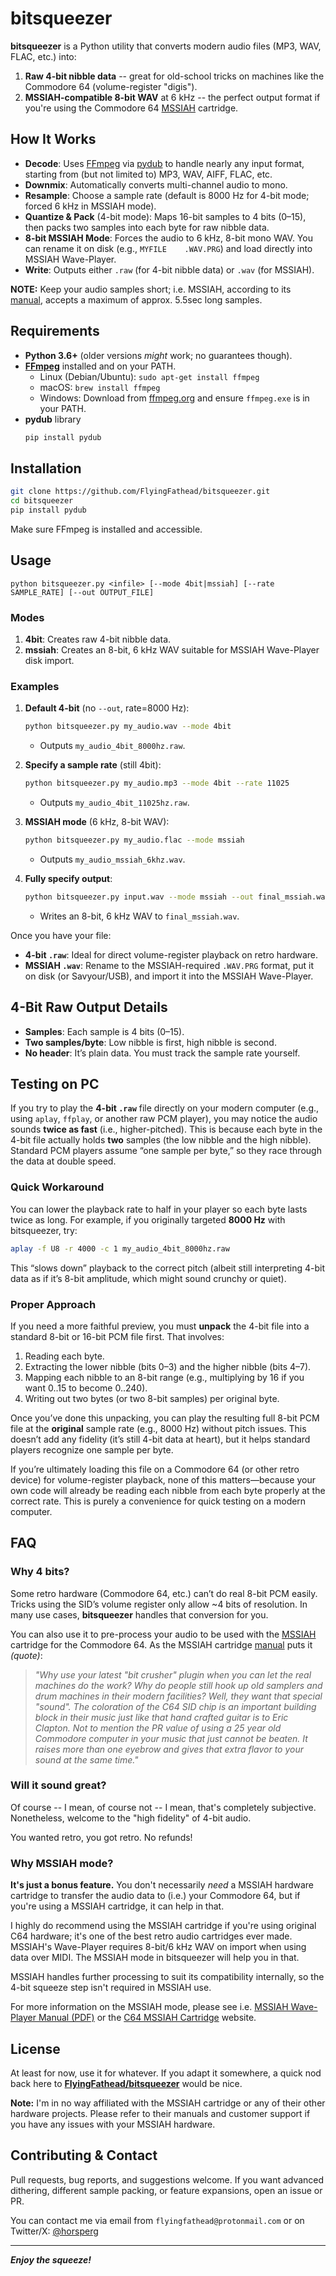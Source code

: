 # bitsqueezer

**bitsqueezer** is a Python utility that converts modern audio files (MP3, WAV, FLAC, etc.) into:
1. **Raw 4-bit nibble data** -- great for old-school tricks on machines like the Commodore 64 (volume-register "digis").
2. **MSSIAH-compatible 8-bit WAV** at 6 kHz -- the perfect output format if you're using the Commodore 64 [MSSIAH](https://mssiah.com/) cartridge.

## How It Works

- **Decode**: Uses [FFmpeg](https://ffmpeg.org/) via [pydub](https://github.com/jiaaro/pydub) to handle nearly any input format, starting from (but not limited to) MP3, WAV, AIFF, FLAC, etc.  
- **Downmix**: Automatically converts multi-channel audio to mono.  
- **Resample**: Choose a sample rate (default is 8000 Hz for 4-bit mode; forced 6 kHz in MSSIAH mode).  
- **Quantize & Pack** (4-bit mode): Maps 16-bit samples to 4 bits (0–15), then packs two samples into each byte for raw nibble data.  
- **8-bit MSSIAH Mode**: Forces the audio to 6 kHz, 8-bit mono WAV. You can rename it on disk (e.g., `MYFILE    .WAV.PRG`) and load directly into MSSIAH Wave-Player.  
- **Write**: Outputs either `.raw` (for 4-bit nibble data) or `.wav` (for MSSIAH).  

**NOTE:** Keep your audio samples short; i.e. MSSIAH, according to its [manual](https://mssiah.com/files/MSSIAH_WavePlayer.pdf), accepts a maximum of approx. 5.5sec long samples.

## Requirements

- **Python 3.6+** (older versions *might* work; no guarantees though).  
- [**FFmpeg**](https://ffmpeg.org/download.html) installed and on your PATH.  
  - Linux (Debian/Ubuntu): `sudo apt-get install ffmpeg`  
  - macOS: `brew install ffmpeg`  
  - Windows: Download from [ffmpeg.org](https://ffmpeg.org/) and ensure `ffmpeg.exe` is in your PATH.  
- **pydub** library  
  ```bash
  pip install pydub
  ```

## Installation

```bash
git clone https://github.com/FlyingFathead/bitsqueezer.git
cd bitsqueezer
pip install pydub
```

Make sure FFmpeg is installed and accessible.

## Usage

```
python bitsqueezer.py <infile> [--mode 4bit|mssiah] [--rate SAMPLE_RATE] [--out OUTPUT_FILE]
```

### Modes

1. **4bit**: Creates raw 4-bit nibble data.  
2. **mssiah**: Creates an 8-bit, 6 kHz WAV suitable for MSSIAH Wave-Player disk import.

### Examples

1. **Default 4-bit** (no `--out`, rate=8000 Hz):
   ```bash
   python bitsqueezer.py my_audio.wav --mode 4bit
   ```
   - Outputs `my_audio_4bit_8000hz.raw`.

2. **Specify a sample rate** (still 4bit):
   ```bash
   python bitsqueezer.py my_audio.mp3 --mode 4bit --rate 11025
   ```
   - Outputs `my_audio_4bit_11025hz.raw`.

3. **MSSIAH mode** (6 kHz, 8-bit WAV):
   ```bash
   python bitsqueezer.py my_audio.flac --mode mssiah
   ```
   - Outputs `my_audio_mssiah_6khz.wav`.

4. **Fully specify output**:
   ```bash
   python bitsqueezer.py input.wav --mode mssiah --out final_mssiah.wav
   ```
   - Writes an 8-bit, 6 kHz WAV to `final_mssiah.wav`.

Once you have your file:
- **4-bit `.raw`**: Ideal for direct volume-register playback on retro hardware.  
- **MSSIAH `.wav`**: Rename to the MSSIAH-required `.WAV.PRG` format, put it on disk (or Savyour/USB), and import it into the MSSIAH Wave-Player.

## 4-Bit Raw Output Details

- **Samples**: Each sample is 4 bits (0–15).  
- **Two samples/byte**: Low nibble is first, high nibble is second.  
- **No header**: It’s plain data. You must track the sample rate yourself.

## Testing on PC

If you try to play the **4-bit `.raw`** file directly on your modern computer (e.g., using `aplay`, `ffplay`, or another raw PCM player), you may notice the audio sounds **twice as fast** (i.e., higher-pitched). This is because each byte in the 4-bit file actually holds **two** samples (the low nibble and the high nibble). Standard PCM players assume “one sample per byte,” so they race through the data at double speed.

### Quick Workaround

You can lower the playback rate to half in your player so each byte lasts twice as long. For example, if you originally targeted **8000 Hz** with bitsqueezer, try:

   ```bash
   aplay -f U8 -r 4000 -c 1 my_audio_4bit_8000hz.raw
   ```

This “slows down” playback to the correct pitch (albeit still interpreting 4-bit data as if it’s 8-bit amplitude, which might sound crunchy or quiet).

### Proper Approach

If you need a more faithful preview, you must **unpack** the 4-bit file into a standard 8-bit or 16-bit PCM file first. That involves:

1. Reading each byte.  
2. Extracting the lower nibble (bits 0–3) and the higher nibble (bits 4–7).  
3. Mapping each nibble to an 8-bit range (e.g., multiplying by 16 if you want 0..15 to become 0..240).  
4. Writing out two bytes (or two 8-bit samples) per original byte.

Once you’ve done this unpacking, you can play the resulting full 8-bit PCM file at the **original** sample rate (e.g., 8000 Hz) without pitch issues. This doesn’t add any fidelity (it’s still 4-bit data at heart), but it helps standard players recognize one sample per byte.

If you’re ultimately loading this file on a Commodore 64 (or other retro device) for volume-register playback, none of this matters—because your own code will already be reading each nibble from each byte properly at the correct rate. This is purely a convenience for quick testing on a modern computer.  

## FAQ

### Why 4 bits?
Some retro hardware (Commodore 64, etc.) can’t do real 8-bit PCM easily. Tricks using the SID’s volume register only allow ~4 bits of resolution. In many use cases, **bitsqueezer** handles that conversion for you.

You can also use it to pre-process your audio to be used with the [MSSIAH](https://mssiah.com/) cartridge for the Commodore 64. As the MSSIAH cartridge [manual](https://mssiah.com/files/MSSIAH_WavePlayer.pdf) puts it _(quote)_:

> _"Why use your latest "bit crusher" plugin when you can let the real machines do the work? Why do people still hook up old samplers and drum machines in their modern facilities? Well, they want that special "sound". The coloration of the C64 SID chip is an important building block in their music just like that hand crafted guitar is to Eric Clapton. Not to mention the PR value of using a 25 year old Commodore computer in your music that just cannot be beaten. It raises more than one eyebrow and gives that extra flavor to your sound at the same time."_

### Will it sound great?
Of course -- I mean, of course not -- I mean, that's completely subjective. Nonetheless, welcome to the "high fidelity" of 4-bit audio. 

You wanted retro, you got retro. No refunds!

### Why MSSIAH mode?
**It's just a bonus feature.** You don't necessarily _need_ a MSSIAH hardware cartridge to transfer the audio data to (i.e.) your Commodore 64, but if you're using a MSSIAH cartridge, it can help in that.

I highly do recommend using the MSSIAH cartridge if you're using original C64 hardware; it's one of the best retro audio cartridges ever made. MSSIAH's Wave-Player requires 8-bit/6 kHz WAV on import when using data over MIDI. The MSSIAH mode in bitsqueezer will help you in that.

MSSIAH handles further processing to suit its compatibility internally, so the 4-bit squeeze step isn't required in MSSIAH use.

For more information on the MSSIAH mode, please see i.e. [MSSIAH Wave-Player Manual (PDF)](https://mssiah.com/files/MSSIAH_WavePlayer.pdf) or the [C64 MSSIAH Cartridge](https://mssiah.com/) website.

## License

At least for now, use it for whatever. If you adapt it somewhere, a quick nod back here to [**FlyingFathead/bitsqueezer**](https://github.com/FlyingFathead/bitsqueezer) would be nice.

**Note:** I'm in no way affiliated with the MSSIAH cartridge or any of their other hardware projects. Please refer to their manuals and customer support if you have any issues with your MSSIAH hardware.

## Contributing & Contact

Pull requests, bug reports, and suggestions welcome. If you want advanced dithering, different sample packing, or feature expansions, open an issue or PR.

You can contact me via email from `flyingfathead@protonmail.com` or on Twitter/X: [@horsperg](https://x.com/horsperg)

---

_**Enjoy the squeeze!**_
